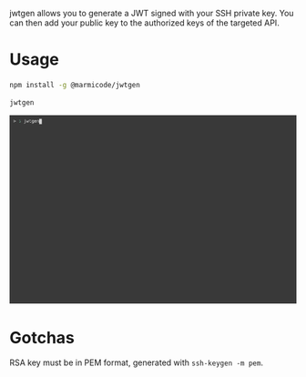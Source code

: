 jwtgen allows you to generate a JWT signed with your SSH private key.
You can then add your public key to the authorized keys of the targeted API.

# Usage

```sh
npm install -g @marmicode/jwtgen
```

```sh
jwtgen
```

![](usage.gif)

# Gotchas

RSA key must be in PEM format, generated with `ssh-keygen -m pem`.
